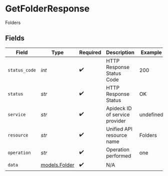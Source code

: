 # GetFolderResponse

Folders


## Fields

| Field                                | Type                                 | Required                             | Description                          | Example                              |
| ------------------------------------ | ------------------------------------ | ------------------------------------ | ------------------------------------ | ------------------------------------ |
| `status_code`                        | *int*                                | :heavy_check_mark:                   | HTTP Response Status Code            | 200                                  |
| `status`                             | *str*                                | :heavy_check_mark:                   | HTTP Response Status                 | OK                                   |
| `service`                            | *str*                                | :heavy_check_mark:                   | Apideck ID of service provider       | undefined                            |
| `resource`                           | *str*                                | :heavy_check_mark:                   | Unified API resource name            | Folders                              |
| `operation`                          | *str*                                | :heavy_check_mark:                   | Operation performed                  | one                                  |
| `data`                               | [models.Folder](../models/folder.md) | :heavy_check_mark:                   | N/A                                  |                                      |